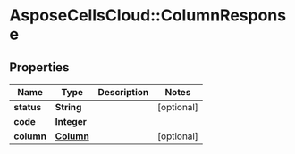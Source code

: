 # AsposeCellsCloud::ColumnResponse

## Properties
Name | Type | Description | Notes
------------ | ------------- | ------------- | -------------
**status** | **String** |  | [optional] 
**code** | **Integer** |  | 
**column** | [**Column**](Column.md) |  | [optional] 


